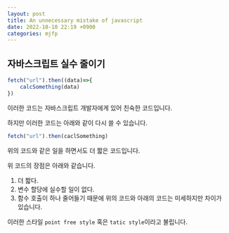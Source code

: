 ```yaml
---
layout: post
title: An unnecessary mistake of javascript
date: 2022-10-10 22:19 +0900
categories: mjfp
---
```


## 자바스크립트 실수 줄이기

```js
fetch("url").then((data)=>{
    calcSomething(data)
})
```
이러한 코드는 자바스크립트 개발자에게 있어 친숙한 코드입니다.

하지만 이러한 코드는 아래와 같이 다시 쓸 수 있습니다.

```js
fetch("url").then(caclSomething)
```

위의 코드와 같은 일을 하면서도 더 짧은 코드입니다.

위 코드의 장점은 아래와 같습니다.
1. 더 짧다.
2. 변수 할당에 실수할 일이 없다.
3. 함수 호출이 하나 줄어들기 때문에 위의 코드와 아래의 코드는 미세하지만 차이가 있습니다.

이러한 스타일 `point free style` 혹은 `tatic style`이라고 불립니다.
